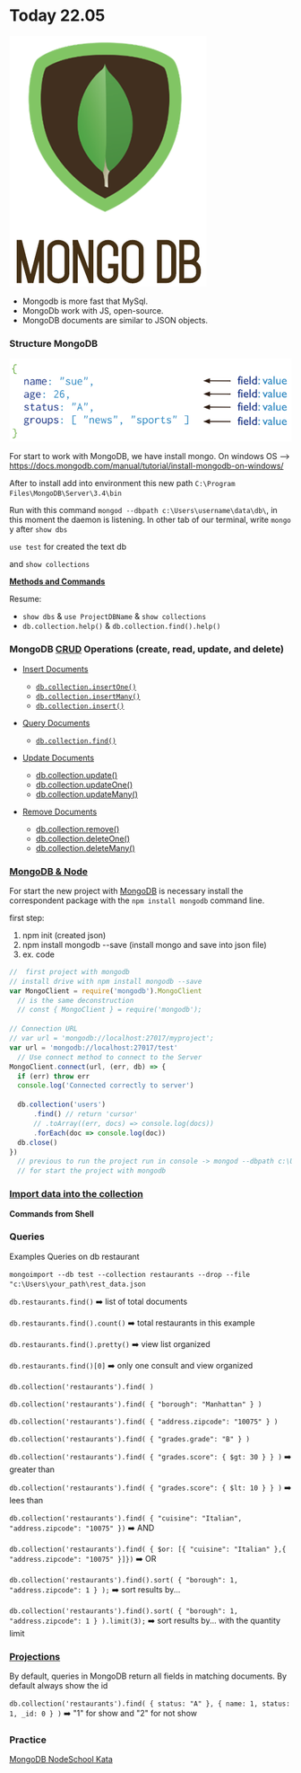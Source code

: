
# Today 22.05

[![img](img/mongodb.png)](https://skylabcoders.github.io/bootcamp-abril2017/?full#mongo)


- Mongodb is more fast that MySql.
- MongoDb work with JS, open-source.
- MongoDB documents are similar to JSON objects.

### Structure MongoDB

[![mogo_structure.png](img/mogo_structure.png)](https://docs.mongodb.com/manual/core/document/)

For start to work with MongoDB, we have install mongo.
On windows OS --> https://docs.mongodb.com/manual/tutorial/install-mongodb-on-windows/

After to install add into environment this new path ``C:\Program Files\MongoDB\Server\3.4\bin``

Run with this command ``mongod --dbpath c:\Users\username\data\db\``, in this moment the daemon is listening.
In other tab of our terminal, write ``mongo`` y after ``show dbs`` 

``use test`` for created the text db

and ``show collections``

**[Methods and Commands](https://docs.mongodb.com/manual/reference/mongo-shell/)** 

Resume:

- ``show dbs`` & ``use ProjectDBName`` & ``show collections``
- ``db.collection.help()`` & ``db.collection.find().help()``


### MongoDB **[CRUD](https://skylabcoders.github.io/bootcamp-abril2017/?full#257)** Operations (create, read, update, and delete)

- [Insert Documents](https://docs.mongodb.com/manual/tutorial/insert-documents/#insert-documents)
    -  [``db.collection.insertOne()``](https://docs.mongodb.com/manual/tutorial/insert-documents/#insert-documents)
    -  [``db.collection.insertMany()``](https://docs.mongodb.com/manual/tutorial/insert-documents/#db-collection-insertone)
    -  [``db.collection.insert()``](https://docs.mongodb.com/manual/tutorial/insert-documents/#db-collection-insert)

- [Query Documents](https://docs.mongodb.com/manual/tutorial/query-documents/)
    -  [``db.collection.find()``](https://docs.mongodb.com/manual/reference/method/db.collection.find/#db.collection.find)

- [Update Documents](https://docs.mongodb.com/manual/tutorial/update-documents/)
    + [db.collection.update()](https://docs.mongodb.com/manual/tutorial/remove-documents/)
    + [db.collection.updateOne()](https://docs.mongodb.com/manual/reference/method/db.collection.updateOne/#db.collection.updateOne)
    + [db.collection.updateMany()](https://docs.mongodb.com/manual/reference/method/db.collection.updateMany/#db.collection.updateMany)

- [Remove Documents](https://docs.mongodb.com/manual/tutorial/remove-documents/)
    + [db.collection.remove()](https://docs.mongodb.com/manual/reference/method/db.collection.remove/#db.collection.remove)
    + [db.collection.deleteOne()](https://docs.mongodb.com/manual/reference/method/db.collection.deleteOne/#db.collection.deleteOne)
    + [db.collection.deleteMany()](https://docs.mongodb.com/manual/reference/method/db.collection.deleteMany/#db.collection.deleteMany)


### [MongoDB & Node](https://skylabcoders.github.io/bootcamp-abril2017/?full#259)

For start the new project with [MongoDB](https://www.npmjs.com/package/mongodb) is necessary install the correspondent package with the ``npm install mongodb`` command line.

first step:

1. npm init (created json)
2. npm install mongodb --save (install mongo and save into json file)
3. ex. code

```javascript
//  first project with mongodb
// install drive with npm install mongodb --save
var MongoClient = require('mongodb').MongoClient
  // is the same deconstruction
  // const { MongoClient } = require('mongodb');

// Connection URL
// var url = 'mongodb://localhost:27017/myproject';
var url = 'mongodb://localhost:27017/test'
  // Use connect method to connect to the Server
MongoClient.connect(url, (err, db) => {
  if (err) throw err
  console.log('Connected correctly to server')

  db.collection('users')
      .find() // return 'cursor'
      // .toArray((err, docs) => console.log(docs))
      .forEach(doc => console.log(doc))
  db.close()
})
  // previous to run the project run in console -> mongod --dbpath c:\Users\you_username\data\db\
  // for start the project with mongodb

```


### [Import data into the collection](https://docs.mongodb.com/getting-started/shell/import-data/)

**Commands from Shell**

### Queries

Examples Queries on db restaurant

``mongoimport --db test --collection restaurants --drop --file "c:\Users\your_path\rest_data.json``

``db.restaurants.find()`` :arrow_right: list of total documents

``db.restaurants.find().count()`` :arrow_right: total restaurants in this example

``db.restaurants.find().pretty()`` :arrow_right: view list organized

``db.restaurants.find()[0]`` :arrow_right: only one consult and view organized

``db.collection('restaurants').find( )``

``db.collection('restaurants').find( { "borough": "Manhattan" } )``

``db.collection('restaurants').find( { "address.zipcode": "10075" } )``

``db.collection('restaurants').find( { "grades.grade": "B" } )``

``db.collection('restaurants').find( { "grades.score": { $gt: 30 } } )`` :arrow_right: greater than

``db.collection('restaurants').find( { "grades.score": { $lt: 10 } } )`` :arrow_right: lees than

``db.collection('restaurants').find( { "cuisine": "Italian", "address.zipcode": "10075" })`` :arrow_right: AND

``db.collection('restaurants').find( { $or: [{ "cuisine": "Italian" },{ "address.zipcode": "10075" }]})`` :arrow_right: OR

``db.collection('restaurants').find().sort( { "borough": 1, "address.zipcode": 1 } );`` :arrow_right: sort results by...

``db.collection('restaurants').find().sort( { "borough": 1, "address.zipcode": 1 } ).limit(3);`` :arrow_right: sort results by... with the quantity limit

### [Projections](https://docs.mongodb.com/manual/tutorial/project-fields-from-query-results/)

By default, queries in MongoDB return all fields in matching documents. By default always show the id


``db.collection('restaurants').find( { status: "A" }, { name: 1, status: 1, _id: 0 } )`` :arrow_right: "1" for show and "2" for not show


### Practice

[MongoDB NodeSchool Kata](https://skylabcoders.github.io/bootcamp-abril2017/?full#266)



